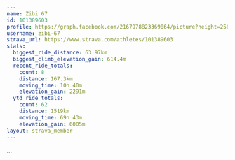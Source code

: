 ```yaml
---
name: Zibi 67
id: 101389603
profile: https://graph.facebook.com/2167978823369064/picture?height=256&width=256
username: zibi-67
strava_url: https://www.strava.com/athletes/101389603
stats:
  biggest_ride_distance: 63.97km
  biggest_climb_elevation_gain: 614.4m
  recent_ride_totals:
    count: 8
    distance: 167.3km
    moving_time: 10h 40m
    elevation_gain: 2291m
  ytd_ride_totals:
    count: 62
    distance: 1519km
    moving_time: 69h 43m
    elevation_gain: 6005m
layout: strava_member
--- 
```

...
